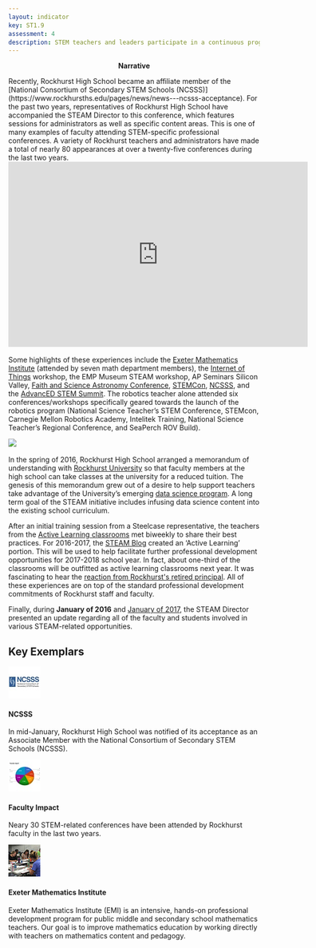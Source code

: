 ```yaml
---
layout: indicator
key: ST1.9
assessment: 4
description: STEM teachers and leaders participate in a continuous program of STEM-specific professional learning.
---
```

<p align="center">
<b>Narrative</b>
</p>
Recently, Rockhurst High School became an affiliate member of the [National Consortium of Secondary STEM Schools (NCSSS)](https://www.rockhursths.edu/pages/news/news---ncsss-acceptance). For the past two years, representatives of Rockhurst High School have accompanied the STEAM Director to this conference, which features sessions for administrators as well as specific content areas. This is one of many examples of faculty attending STEM-specific professional conferences. A variety of Rockhurst teachers and administrators have made a total of nearly 80 appearances at over a twenty-five conferences during the last two years.

<div align="center">
<iframe width="600" height="371" seamless frameborder="0" scrolling="no" src="https://docs.google.com/spreadsheets/d/1Op6lmBHQFjOMUmYXOVAdXZicPiCzptz0uyGm1PFhmh0/pubchart?oid=1951257408&amp;format=interactive"></iframe>
</div>

Some highlights of these experiences include the [Exeter Mathematics Institute](http://steam.rockhursths.edu/2016/08/10/EMI-2016.html) (attended by seven math department members), the [Internet of Things](http://steam.rockhursths.edu/2016/07/31/SensED-Internet-of-Things-Curriculum.html) workshop, the EMP Museum STEAM workshop, AP Seminars Silicon Valley, [Faith and Science Astronomy Conference](http://steam.rockhursths.edu/2017/02/12/Religion-and-Science-Is-there-a-gap-to-bridge.html), [STEMCon](http://www.stemcon.net/), [NCSSS](http://steam.rockhursths.edu/2016/02/03/Research-Statistics.html), and the [AdvancED STEM Summit](http://www.cvent.com/events/second-annual-advanced-tennessee-stem-summit/event-summary-be11b97fa6944485bf0d75413f58afe2.aspx). The robotics teacher alone attended six conferences/workshops specifically geared towards the launch of the robotics program (National Science Teacher’s STEM Conference, STEMcon, Carnegie Mellon Robotics Academy, Intelitek Training, National Science Teacher’s Regional Conference, and SeaPerch ROV Build).

<div class="flex-wrapper">
  <img src="{{ site.baseurl }}/img/indicators/st1.6b.jpg">
</div>  

In the spring of 2016, Rockhurst High School arranged a memorandum of understanding with [Rockhurst University](http://ww2.rockhurst.edu/) so that faculty members at the high school can take classes at the university for a reduced tuition. The genesis of this memorandum grew out of a desire to help support teachers take advantage of the University’s emerging [data science program](http://ww2.rockhurst.edu/news/03-16-2016/another-top-ranking-helzberg-management-mba). A long term goal of the STEAM initiative includes infusing data science content into the existing school curriculum. 

After an initial training session from a Steelcase representative, the teachers from the [Active Learning classrooms](http://steam.rockhursths.edu/active-learning/) met biweekly to share their best practices. For 2016-2017, the [STEAM Blog](http://steam.rockhursths.edu/) created an ‘Active Learning’ portion. This will be used to help facilitate further professional development opportunities for 2017-2018 school year. In fact, about one-third of the classrooms will be outfitted as active learning classrooms next year. It was fascinating to hear the [reaction from Rockhurst's retired principal](http://steam.rockhursths.edu/2015/10/06/A-Visit-to-Whats-Next.html). All of these experiences are on top of the standard professional development commitments of Rockhurst staff and faculty.

Finally, during <b>January of 2016</b> and [January of 2017](https://docs.google.com/presentation/d/1MCNpXJ1a_6xnjScTV8Z_r6U2dU_whEC95X61vohfvDc/edit?usp=sharing), the STEAM Director presented an update regarding all of the faculty and students involved in various STEAM-related opportunities.


## Key Exemplars

<div class="media well">
  <div class="media-left">
    <a href="https://www.rockhursths.edu/pages/news/news---ncsss-acceptance">
      <img class="media-object" src="/img/64/st1.9a.jpg">
    </a>
  </div>
  <div class="media-body">
    <h4 class="media-heading">NCSSS</h4>
    <p>In mid-January, Rockhurst High School was notified of its acceptance as an Associate Member with the National Consortium of Secondary STEM Schools (NCSSS).</p>
  </div>
</div>

<div class="media well">
  <div class="media-left">
    <a>
      <img class="media-object" src="/img/64/st1.9b.jpg">
    </a>
  </div>
  <div class="media-body">
    <h4 class="media-heading">Faculty Impact</h4>
    <p>Neary 30 STEM-related conferences have been attended by Rockhurst faculty in the last two years.</p>
  </div>
</div>

<div class="media well">
  <div class="media-left">
    <a href="http://steam.rockhursths.edu/2016/08/10/EMI-2016.html">
      <img class="media-object" src="/img/64/EMI_Icon.jpg">
    </a>
  </div>
  <div class="media-body">
    <h4 class="media-heading">Exeter Mathematics Institute</h4>
    <p>Exeter Mathematics Institute (EMI) is an intensive, hands-on professional development program for public middle and secondary school mathematics teachers. Our goal is to improve mathematics education by working directly with teachers on mathematics content and pedagogy.</p>
  </div>
</div>
